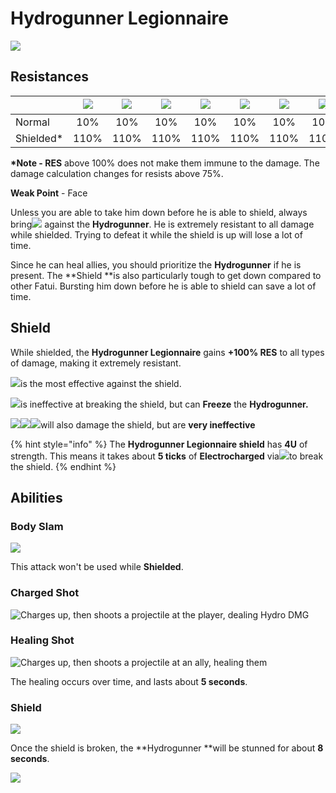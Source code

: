 # Hydrogunner Legionnaire

![](../../.gitbook/assets/fatui-hydrogunner.png)

## Resistances

|            | ​​![](https://firebasestorage.googleapis.com/v0/b/gitbook-28427.appspot.com/o/assets%2F-MVAGyyACcSzyzfmgy7f%2Fsync%2F485abc41b72e4fb75fd6cf1b2c21d83a5da9a05c.png?generation=1615182625871961\&alt=media) | ​​![](https://firebasestorage.googleapis.com/v0/b/gitbook-28427.appspot.com/o/assets%2F-MVAGyyACcSzyzfmgy7f%2Fsync%2F1a9d730812988c6cd8678f117630d179f689cee0.png?generation=1615182626544397\&alt=media) | ​​![](https://firebasestorage.googleapis.com/v0/b/gitbook-28427.appspot.com/o/assets%2F-MVAGyyACcSzyzfmgy7f%2Fsync%2Fe0472b52c548a7162a648c191cad9b7bbdf4498b.png?generation=1615182626170812\&alt=media) | ​​![](https://firebasestorage.googleapis.com/v0/b/gitbook-28427.appspot.com/o/assets%2F-MVAGyyACcSzyzfmgy7f%2Fsync%2Fa8efded210241d0c6764e2819b9c750deff8a6d4.png?generation=1615182626278065\&alt=media) | ​​![](https://firebasestorage.googleapis.com/v0/b/gitbook-28427.appspot.com/o/assets%2F-MVAGyyACcSzyzfmgy7f%2Fsync%2F68e4777d7c38eb974be29d8260b1f52709a44a26.png?generation=1615182625284983\&alt=media) | ​​![](https://firebasestorage.googleapis.com/v0/b/gitbook-28427.appspot.com/o/assets%2F-MVAGyyACcSzyzfmgy7f%2Fsync%2Fcb0b6d83e3899b9d4310fb78ce58ccad28b8c839.png?generation=1615182626007947\&alt=media) | ​​![](https://firebasestorage.googleapis.com/v0/b/gitbook-28427.appspot.com/o/assets%2F-MVAGyyACcSzyzfmgy7f%2Fsync%2F347363c813f76f26b0c6c74df49012812f9fe690.png?generation=1615182625760905\&alt=media) | ​​![](https://firebasestorage.googleapis.com/v0/b/gitbook-28427.appspot.com/o/assets%2F-MVAGyyACcSzyzfmgy7f%2Fsync%2F7db8ec0e8a47656e2367909ab5d65aa19effb930.png?generation=1615182626144273\&alt=media) |
| ---------- | :-------------------------------------------------------------------------------------------------------------------------------------------------------------------------------------------------------: | :-------------------------------------------------------------------------------------------------------------------------------------------------------------------------------------------------------: | :-------------------------------------------------------------------------------------------------------------------------------------------------------------------------------------------------------: | :-------------------------------------------------------------------------------------------------------------------------------------------------------------------------------------------------------: | :-------------------------------------------------------------------------------------------------------------------------------------------------------------------------------------------------------: | :-------------------------------------------------------------------------------------------------------------------------------------------------------------------------------------------------------: | :-------------------------------------------------------------------------------------------------------------------------------------------------------------------------------------------------------: | :-------------------------------------------------------------------------------------------------------------------------------------------------------------------------------------------------------: |
| Normal     |                                                                                                    10%                                                                                                    |                                                                                                    10%                                                                                                    |                                                                                                    10%                                                                                                    |                                                                                                    10%                                                                                                    |                                                                                                    10%                                                                                                    |                                                                                                    10%                                                                                                    |                                                                                                    10%                                                                                                    |                                                                                                  **-20%**                                                                                                 |
| Shielded\* |                                                                                                    110%                                                                                                   |                                                                                                    110%                                                                                                   |                                                                                                    110%                                                                                                   |                                                                                                    110%                                                                                                   |                                                                                                    110%                                                                                                   |                                                                                                    110%                                                                                                   |                                                                                                    110%                                                                                                   |                                                                                                    90%                                                                                                    |

**\*Note - RES** above 100% does not make them immune to the damage. The damage calculation changes for resists above 75%.

**Weak Point** - Face

Unless you are able to take him down before he is able to shield, always bring![](../../.gitbook/assets/electro_small.png) against the **Hydrogunner**. He is extremely resistant to all damage while shielded. Trying to defeat it while the shield is up will lose a lot of time.

Since he can heal allies, you should prioritize the **Hydrogunner** if he is present. The **Shield **is also particularly tough to get down compared to other Fatui. Bursting him down before he is able to shield can save a lot of time.

## Shield

While shielded, the **Hydrogunner Legionnaire** gains **+100% RES** to all types of damage, making it extremely resistant.

![](../../.gitbook/assets/electro_small.png)is the most effective against the shield.

![](../../.gitbook/assets/cryo_small.png)is ineffective at breaking the shield, but can **Freeze** the **Hydrogunner.**

![](../../.gitbook/assets/pyro_small.png)![](../../.gitbook/assets/anemo_small.png)![](../../.gitbook/assets/geo_small.png)will also damage the shield, but are **very ineffective**

{% hint style="info" %}
The **Hydrogunner Legionnaire shield** has **4U** of strength. This means it takes about **5 ticks** of **Electrocharged** via![](../../.gitbook/assets/electro_small.png)to break the shield.
{% endhint %}

## Abilities

### **Body Slam**

![](../../.gitbook/assets/hydrogunner_lunge.gif)

This attack won't be used while **Shielded**.

### Charged Shot

![Charges up, then shoots a projectile at the player, dealing Hydro DMG](../../.gitbook/assets/hydrogunner_shot.gif)

### Healing Shot

![Charges up, then shoots a projectile at an ally, healing them](../../.gitbook/assets/hydrogunner_heal.gif)

The healing occurs over time, and lasts about **5 seconds**.

### Shield

![](../../.gitbook/assets/hydrogunner_shield.gif)

Once the shield is broken, the **Hydrogunner **will be stunned for about **8 seconds**.

![](../../.gitbook/assets/hydrogunner_shield_break.gif)
